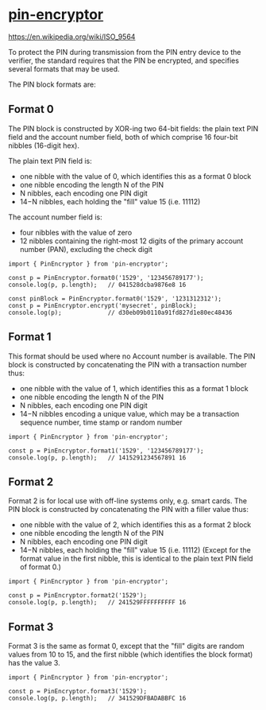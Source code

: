# [pin-encryptor](https://www.npmjs.com/package/pin-encryptor)

https://en.wikipedia.org/wiki/ISO_9564

To protect the PIN during transmission from the PIN entry device to the verifier, the standard requires that the PIN be encrypted, and specifies several formats that may be used.

The PIN block formats are:

## Format 0

The PIN block is constructed by XOR-ing two 64-bit fields: the plain text PIN field and the account number field, both of which comprise 16 four-bit nibbles (16-digit hex).

The plain text PIN field is:

-   one nibble with the value of 0, which identifies this as a format 0 block
-   one nibble encoding the length N of the PIN
-   N nibbles, each encoding one PIN digit
-   14−N nibbles, each holding the "fill" value 15 (i.e. 11112)

The account number field is:

-   four nibbles with the value of zero
-   12 nibbles containing the right-most 12 digits of the primary account number (PAN), excluding the check digit

```
import { PinEncryptor } from 'pin-encryptor';

const p = PinEncryptor.format0('1529', '123456789177');
console.log(p, p.length);   // 041528dcba9876e8 16
```

```
const pinBlock = PinEncryptor.format0('1529', '1231312312');
const p = PinEncryptor.encrypt('mysecret', pinBlock);
console.log(p);             // d30eb09b0110a91fd827d1e80ec48436
```

## Format 1

This format should be used where no Account number is available. The PIN block is constructed by concatenating the PIN with a transaction number thus:

-   one nibble with the value of 1, which identifies this as a format 1 block
-   one nibble encoding the length N of the PIN
-   N nibbles, each encoding one PIN digit
-   14−N nibbles encoding a unique value, which may be a transaction sequence number, time stamp or random number

```
import { PinEncryptor } from 'pin-encryptor';

const p = PinEncryptor.format1('1529', '123456789177');
console.log(p, p.length);   // 1415291234567891 16
```

## Format 2

Format 2 is for local use with off-line systems only, e.g. smart cards. The PIN block is constructed by concatenating the PIN with a filler value thus:

-   one nibble with the value of 2, which identifies this as a format 2 block
-   one nibble encoding the length N of the PIN
-   N nibbles, each encoding one PIN digit
-   14−N nibbles, each holding the "fill" value 15 (i.e. 11112)
    (Except for the format value in the first nibble, this is identical to the plain text PIN field of format 0.)

```
import { PinEncryptor } from 'pin-encryptor';

const p = PinEncryptor.format2('1529');
console.log(p, p.length);   // 241529FFFFFFFFFF 16
```

## Format 3

Format 3 is the same as format 0, except that the "fill" digits are random values from 10 to 15, and the first nibble (which identifies the block format) has the value 3.

```
import { PinEncryptor } from 'pin-encryptor';

const p = PinEncryptor.format3('1529');
console.log(p, p.length);   // 341529DFBADABBFC 16
```
